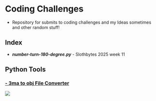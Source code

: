 # Coding Challenges

- Repository for submits to coding challenges and my Ideas sometimes and other random stuff!

## Index
- ***number-turn-180-degree.py*** - Slothbytes 2025 week 11

## Python Tools
### [- 3ma to obj File Converter](https://github.com/ShadowDara/3ma-to-obj-converter-python)
<a href="https://github.com/ShadowDara/3ma-to-obj-converter-python"><img src="https://github-readme-stats.vercel.app/api/pin/?username=shadowdara&repo=3ma-to-obj-converter-python&theme=midnight-purple"></a>
